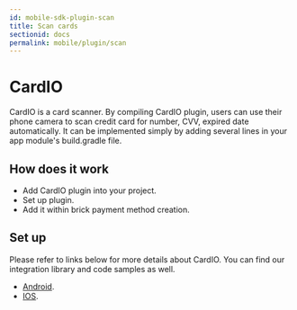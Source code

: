 ```yaml
---
id: mobile-sdk-plugin-scan
title: Scan cards
sectionid: docs
permalink: mobile/plugin/scan
---
```


# CardIO

CardIO is a card scanner. By compiling CardIO plugin, users can use their phone camera to scan credit card for number, CVV, expired date automatically. It can be implemented simply by adding several lines in your app module's build.gradle file.

## How does it work
* Add CardIO plugin into your project.
* Set up plugin.
* Add it within brick payment method creation.

## Set up
Please refer to links below for more details about CardIO.
You can find our integration library and code samples as well.
* [Android](https://github.com/paymentwall/paymentwall-android-sdk/tree/master/Plugin/CardIO).
* [IOS](https://github.com/paymentwall/paymentwall-ios-sdk/tree/master/Plugins/PWCardScannerPlugin).
